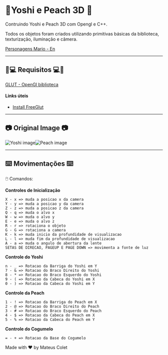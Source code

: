 # 🦕Yoshi e Peach 3D 👸

Contruindo Yoshi e Peach 3D com Opengl e C++. 

Todos os objetos foram criados utilizando primitivas básicas da biblioteca, texturização, iluminação e câmera.


[Personagens Mario - En](https://mario.nintendo.com/characters/)  

***

## 📃💻 Requisitos 💻📃
 

[GLUT - OpenGl biblioteca](http://freeglut.sourceforge.net/)

#### Links úteis
- [Install FreeGlut](https://www.youtube.com/watch?v=HtJAQS2YDCY&ab_channel=ThePentamollisProject)

***

##  📷 Original Image 📷 

![Yoshi image](https://mario.wiki.gallery/images/thumb/4/4d/Yoshi_-_Mario_Party_10.png/200px-Yoshi_-_Mario_Party_10.png)![Peach image](https://mario.wiki.gallery/images/thumb/2/21/MPSS_Peach.png/220px-MPSS_Peach.png) 

***

## ⌨️ Movimentações ⌨️	



🖱️ Comandos:

**Controles de Inicialização**

~~~
X - x => muda a posicao x da camera
Y - y => muda a posicao y da camera
Z - z => muda a posicao z da camera
Q - q => muda o alvo x
W - w => muda o alvo y
E - e => muda o alvo z
R - r => rotaciona o objeto
G - G => rotaciona a camera
K - k => muda inicio da profundidade de visualizacao
L - l => muda fim da profundidade de visualizacao
A - a => muda o angulo de abertura da lente
SETAS DE DIRECAO, PAGEUP E PAGE DOWN => movimenta a fonte de luz
~~~
**Controle do Yoshi** 
~~~
n - _ => Rotacao da Barriga do Yoshi em Y
7 - & => Rotacao do Braco Direito do Yoshi
8 - * => Rotacao do Braco Esquerdo do Yoshi
9 - ( => Rotacao da Cabeca do Yoshi em X
0 - ) => Rotacao da Cabeca do Yoshi em Y
~~~
**Controle da Peach** 
~~~
1 - ! => Rotacao da Barriga do Peach em X
2 - @ => Rotacao do Braco Direito do Peach
3 - # => Rotacao do Braco Esquerdo do Peach
4 - $ => Rotacao da Cabeca do Peach em X
5 - % => Rotacao da Cabeca do Peach em Y
~~~
**Controle do Cogumelo**
~~~
= - + => Rotacao da Base do Cogumelo
~~~

Made with :hearts: by Mateus Colet